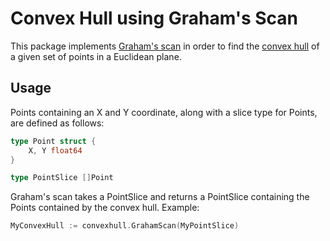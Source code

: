 # Convex Hull using Graham's Scan

This package implements [Graham's scan](https://en.wikipedia.org/wiki/Graham_scan) in order to find the [convex hull](https://en.wikipedia.org/wiki/Convex_hull) of a given set of points in a Euclidean plane.

## Usage

Points containing an X and Y coordinate, along with a slice type for Points, are defined as follows:

```go
type Point struct {
	X, Y float64
}

type PointSlice []Point
```

Graham's scan takes a PointSlice and returns a PointSlice containing the Points contained by the convex hull. Example:

```go
MyConvexHull := convexhull.GrahamScan(MyPointSlice)
```